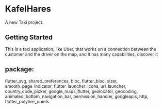 # KafelHares

A new Taxi project.

## Getting Started

This is a taxi application, like Uber, that works on a connection between the customer and the driver on the map, and it has many capabilities, discover it
## package:
  flutter_svg,
  shared_preferences,
  bloc,
  flutter_bloc,
  sizer,
  smooth_page_indicator,
  flutter_launcher_icons,
  url_launcher,
  country_code_picker,
  google_maps_flutter,
  geolocator,
  geocoding,
  animated_bottom_navigation_bar,
  permission_handler,
  googleapis,
  http,
  flutter_polyline_points

